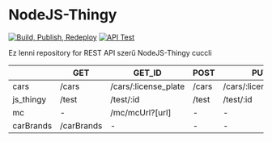 # NodeJS-Thingy
[![Build, Publish, Redeploy](https://github.com/sc4n1a471/NodeJS-Thingy/actions/workflows/docker.yml/badge.svg)](https://github.com/sc4n1a471/NodeJS-Thingy/actions/workflows/docker.yml)
[![API Test](https://github.com/sc4n1a471/NodeJS-Thingy/actions/workflows/node.js.yml/badge.svg?branch=dev)](https://github.com/sc4n1a471/NodeJS-Thingy/actions/workflows/node.js.yml)

Ez lenni repository for REST API szerű NodeJS-Thingy cuccli

|           | GET        | GET_ID               | POST  | PUT                  | DELETE               |
|-----------|------------|----------------------|-------|----------------------|----------------------|
| cars      | /cars      | /cars/:license_plate | /cars | /cars/:license_plate | /cars/:license_plate |
| js_thingy | /test      | /test/:id            | /test | /test/:id            | /test/:id            |
| mc        | -          | /mc/mcUrl?[url]      | -     | -                    | -                    |
| carBrands | /carBrands | -                    | -     | -                    | -                    |
